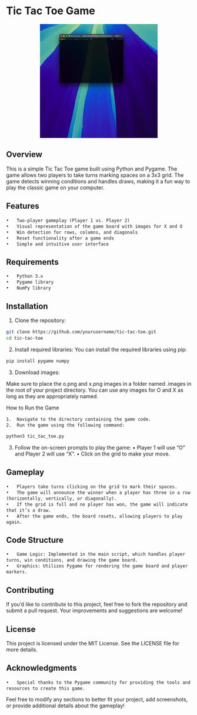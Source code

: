 # Tic Tac Toe Game

<p align="center">
  <img src=".images/output.gif" alt="Tic Tac Toe Game GIF" />
</p>

## Overview

This is a simple Tic Tac Toe game built using Python and Pygame. The game allows two players to take turns marking spaces on a 3x3 grid. The game detects winning conditions and handles draws, making it a fun way to play the classic game on your computer.

## Features

	•	Two-player gameplay (Player 1 vs. Player 2)
	•	Visual representation of the game board with images for X and O
	•	Win detection for rows, columns, and diagonals
	•	Reset functionality after a game ends
	•	Simple and intuitive user interface

## Requirements

	•	Python 3.x
	•	Pygame library
	•	NumPy library

## Installation

1.	Clone the repository:

```bash
git clone https://github.com/yourusername/tic-tac-toe.git
cd tic-tac-toe
```

2.	Install required libraries:
You can install the required libraries using pip:

```bash
pip install pygame numpy
```

3.	Download images:

Make sure to place the o.png and x.png images in a folder named .images in the root of your project directory. You can use any images for O and X as long as they are appropriately named.

How to Run the Game

	1.	Navigate to the directory containing the game code.
	2.	Run the game using the following command:

```bash
python3 tic_tac_toe.py
```

3.	Follow the on-screen prompts to play the game:
	•	Player 1 will use “O” and Player 2 will use “X”.
	•	Click on the grid to make your move.

## Gameplay

	•	Players take turns clicking on the grid to mark their spaces.
	•	The game will announce the winner when a player has three in a row (horizontally, vertically, or diagonally).
	•	If the grid is full and no player has won, the game will indicate that it’s a draw.
	•	After the game ends, the board resets, allowing players to play again.

## Code Structure

	•	Game Logic: Implemented in the main script, which handles player turns, win conditions, and drawing the game board.
	•	Graphics: Utilizes Pygame for rendering the game board and player markers.

## Contributing

If you’d like to contribute to this project, feel free to fork the repository and submit a pull request. Your improvements and suggestions are welcome!

## License

This project is licensed under the MIT License. See the LICENSE file for more details.

## Acknowledgments

	•	Special thanks to the Pygame community for providing the tools and resources to create this game.

Feel free to modify any sections to better fit your project, add screenshots, or provide additional details about the gameplay!